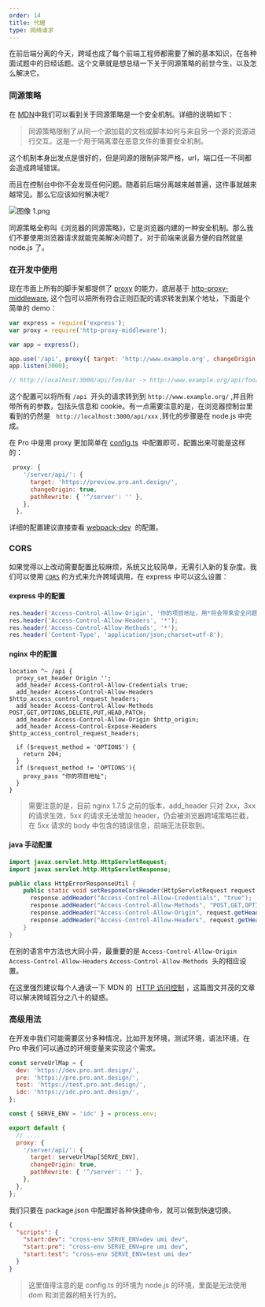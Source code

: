 ```yaml
---
order: 14
title: 代理
type: 网络请求
---
```


在前后端分离的今天，跨域也成了每个前端工程师都需要了解的基本知识，在各种面试题中的日经话题。这个文章就是想总结一下关于同源策略的前世今生，以及怎么解决它。

### 同源策略

在 [MDN](https://developer.mozilla.org/zh-CN/docs/Web/Security/Same-origin_policy)中我们可以看到关于同源策略是一个安全机制。详细的说明如下：

> 同源策略限制了从同一个源加载的文档或脚本如何与来自另一个源的资源进行交互。这是一个用于隔离潜在恶意文件的重要安全机制。

这个机制本身出发点是很好的，但是同源的限制非常严格，url，端口任一不同都会造成跨域错误。

而且在控制台中你不会发现任何问题。随着前后端分离越来越普遍，这件事就越来越常见。那么它应该如何解决呢?

![图像 1.png](https://gw.alipayobjects.com/zos/antfincdn/NIALgXw4QG/1574263212481-55d42245-f348-4f55-8508-4475f7e1f05d.png)

同源策略全称叫《浏览器的同源策略》，它是浏览器内建的一种安全机制。那么我们不要使用浏览器请求就能完美解决问题了。对于前端来说最方便的自然就是 node.js 了。

### 在开发中使用

现在市面上所有的脚手架都提供了 [proxy](https://webpack.js.org/configuration/dev-server/#devserverproxy) 的能力，底层基于 [http-proxy-middleware](https://github.com/chimurai/http-proxy-middleware), 这个包可以把所有符合正则匹配的请求转发到某个地址，下面是个简单的 demo：

```javascript
var express = require('express');
var proxy = require('http-proxy-middleware');

var app = express();

app.use('/api', proxy({ target: 'http://www.example.org', changeOrigin: true }));
app.listen(3000);

// http://localhost:3000/api/foo/bar -> http://www.example.org/api/foo/bar
```

这个配置可以将所有 `/api`  开头的请求转到到 `http://www.example.org/` ,并且附带所有的参数，包括头信息和 cookie。有一点需要注意的是，在浏览器控制台里看到的仍然是   `http://localhost:3000/api/xxx` ,转化的步骤是在 node.js 中完成。

在 Pro 中是用 proxy 更加简单在 [config.ts](https://github.com/ant-design/ant-design-pro/blob/4c6a11eedad8baee97022ee452cedc76f097421a/config/config.ts#L185)  中配置即可，配置出来可能是这样的：

```javascript
 proxy: {
    '/server/api/': {
      target: 'https://preview.pro.ant.design/',
      changeOrigin: true,
      pathRewrite: { '^/server': '' },
    },
  },
```

详细的配置建议直接查看 [webpack-dev](https://webpack.js.org/configuration/dev-server/#devserverproxy)  的配置。

### CORS

如果觉得以上改动需要配置比较麻烦，系统又比较简单，无需引入新的复杂度。我们可以使用 [`CORS`](https://developer.mozilla.org/zh-CN/docs/Web/HTTP/Access_control_CORS) 的方式来允许跨域调用，在 express 中可以这么设置：

#### express 中的配置

```javascript
res.header('Access-Control-Allow-Origin', '你的项目地址，用*将会带来安全问题');
res.header('Access-Control-Allow-Headers', '*');
res.header('Access-Control-Allow-Methods', '*');
res.header('Content-Type', 'application/json;charset=utf-8');
```

#### nginx 中的配置

```nginx
location ^~ /api {
  proxy_set_header Origin '';
  add_header Access-Control-Allow-Credentials true;
  add_header Access-Control-Allow-Headers $http_access_control_request_headers;
  add_header Access-Control-Allow-Methods POST,GET,OPTIONS,DELETE,PUT,HEAD,PATCH;
  add_header Access-Control-Allow-Origin $http_origin;
  add_header Access-Control-Expose-Headers $http_access_control_request_headers;

  if ($request_method = 'OPTIONS') {
    return 204;
  }
  if ($request_method != 'OPTIONS'){
    proxy_pass "你的项目地址";
  }
}
```

> 需要注意的是，目前 nginx 1.7.5 之前的版本，add_header 只对 2xx，3xx 的请求生效，5xx 的请求无法增加 header，仍会被浏览器跨域策略拦截，在 5xx 请求的 body 中包含的错误信息，前端无法获取到。

#### java 手动配置

```java
import javax.servlet.http.HttpServletRequest;
import javax.servlet.http.HttpServletResponse;

public class HttpErrorResponseUtil {
    public static void setResponeCorsHeader(HttpServletRequest request, HttpServletResponse response) {
      response.addHeader("Access-Control-Allow-Credentials", "true");
      response.addHeader("Access-Control-Allow-Methods", "POST,GET,OPTIONS,DELETE,PUT,HEAD,PATCH");
      response.addHeader("Access-Control-Allow-Origin", request.getHeader("Origin"));
      response.addHeader("Access-Control-Allow-Headers", request.getHeader("Access-Control-Request-Headers"));
    }
}
```

在别的语言中方法也大同小异，最重要的是 `Access-Control-Allow-Origin`  `Access-Control-Allow-Headers` `Access-Control-Allow-Methods`  头的相应设置。

在这里强烈建议每个人通读一下 MDN 的  [HTTP 访问控制](https://developer.mozilla.org/zh-CN/docs/Web/HTTP/Access_control_CORS) ，这篇图文并茂的文章可以解决跨域百分之八十的疑惑。

### 高级用法

在开发中我们可能需要区分多种情况，比如开发环境，测试环境，语法环境，在 Pro 中我们可以通过的环境变量来实现这个需求。

```javascript
const serveUrlMap = {
  dev: 'https://dev.pro.ant.design/',
  pre: 'https://pre.pro.ant.design/',
  test: 'https://test.pro.ant.design/',
  idc: 'https://idc.pro.ant.design/',
};

const { SERVE_ENV = 'idc' } = process.env;

export default {
  // ....
  proxy: {
    '/server/api/': {
      target: serveUrlMap[SERVE_ENV],
      changeOrigin: true,
      pathRewrite: { '^/server': '' },
    },
  },
};
```

我们只要在 package.json 中配置好各种快捷命令，就可以做到快速切换。

```json
{
  "scripts": {
    "start:dev": "cross-env SERVE_ENV=dev umi dev",
    "start:pre": "cross-env SERVE_ENV=pre umi dev",
    "start:test": "cross-env SERVE_ENV=test umi dev"
  }
}
```

> 这里值得注意的是 config.ts 的环境为 node.js 的环境，里面是无法使用 dom 和浏览器的相关行为的。

